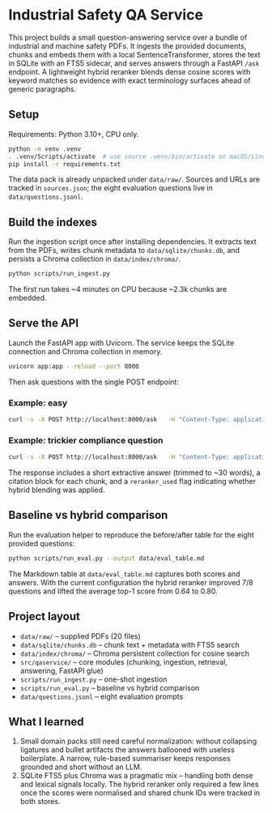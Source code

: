 # Industrial Safety QA Service

This project builds a small question-answering service over a bundle of industrial and machine safety PDFs. It ingests the provided documents, chunks and embeds them with a local SentenceTransformer, stores the text in SQLite with an FTS5 sidecar, and serves answers through a FastAPI `/ask` endpoint. A lightweight hybrid reranker blends dense cosine scores with keyword matches so evidence with exact terminology surfaces ahead of generic paragraphs.

## Setup

Requirements: Python 3.10+, CPU only.

```bash
python -m venv .venv
. .venv/Scripts/activate  # use source .venv/bin/activate on macOS/Linux
pip install -r requirements.txt
```

The data pack is already unpacked under `data/raw/`. Sources and URLs are tracked in `sources.json`; the eight evaluation questions live in `data/questions.jsonl`.

## Build the indexes

Run the ingestion script once after installing dependencies. It extracts text from the PDFs, writes chunk metadata to `data/sqlite/chunks.db`, and persists a Chroma collection in `data/index/chroma/`.

```bash
python scripts/run_ingest.py
```

The first run takes ~4 minutes on CPU because ~2.3k chunks are embedded.

## Serve the API

Launch the FastAPI app with Uvicorn. The service keeps the SQLite connection and Chroma collection in memory.

```bash
uvicorn app:app --reload --port 8000
```

Then ask questions with the single POST endpoint:

### Example: easy
```bash
curl -s -X POST http://localhost:8000/ask   -H "Content-Type: application/json"   -d '{"q":"According to OSHA 3170, what guarding methods are recommended for preventing amputations at the point of operation?","k":3,"mode":"hybrid"}'
```

### Example: trickier compliance question
```bash
curl -s -X POST http://localhost:8000/ask   -H "Content-Type: application/json"   -d '{"q":"How should designers apply the risk graph in EN ISO 13849-1 to determine required performance level?","k":3,"mode":"hybrid"}'
```

The response includes a short extractive answer (trimmed to ~30 words), a citation block for each chunk, and a `reranker_used` flag indicating whether hybrid blending was applied.

## Baseline vs hybrid comparison

Run the evaluation helper to reproduce the before/after table for the eight provided questions:

```bash
python scripts/run_eval.py --output data/eval_table.md
```

The Markdown table at `data/eval_table.md` captures both scores and answers. With the current configuration the hybrid reranker improved 7/8 questions and lifted the average top-1 score from 0.64 to 0.80.

## Project layout

- `data/raw/` – supplied PDFs (20 files)
- `data/sqlite/chunks.db` – chunk text + metadata with FTS5 search
- `data/index/chroma/` – Chroma persistent collection for cosine search
- `src/qaservice/` – core modules (chunking, ingestion, retrieval, answering, FastAPI glue)
- `scripts/run_ingest.py` – one-shot ingestion
- `scripts/run_eval.py` – baseline vs hybrid comparison
- `data/questions.jsonl` – eight evaluation prompts

## What I learned

1. Small domain packs still need careful normalization: without collapsing ligatures and bullet artifacts the answers ballooned with useless boilerplate. A narrow, rule-based summariser keeps responses grounded and short without an LLM.
2. SQLite FTS5 plus Chroma was a pragmatic mix – handling both dense and lexical signals locally. The hybrid reranker only required a few lines once the scores were normalised and shared chunk IDs were tracked in both stores.
